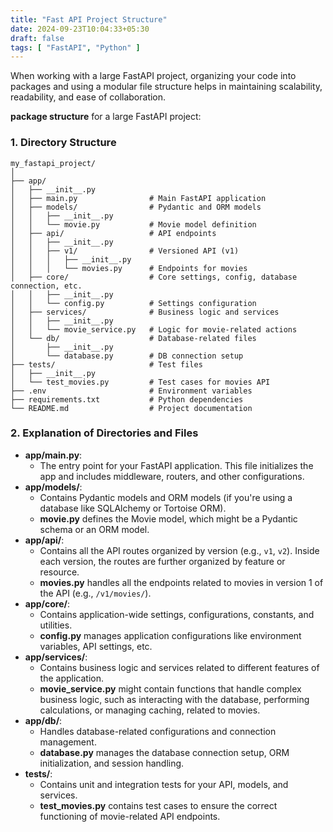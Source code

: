 ```yaml
---
title: "Fast API Project Structure"
date: 2024-09-23T10:04:33+05:30
draft: false
tags: [ "FastAPI", "Python" ]
---
```


When working with a large FastAPI project, organizing your code into packages and using a modular file structure helps in maintaining scalability, readability, and ease of collaboration.

**package structure** for a large FastAPI project:

### 1. Directory Structure

```
my_fastapi_project/
│
├── app/
│   ├── __init__.py
│   ├── main.py                # Main FastAPI application
│   ├── models/                # Pydantic and ORM models
│   │   ├── __init__.py
│   │   └── movie.py           # Movie model definition
│   ├── api/                   # API endpoints
│   │   ├── __init__.py
│   │   ├── v1/                # Versioned API (v1)
│   │   │   ├── __init__.py
│   │   │   └── movies.py      # Endpoints for movies
│   ├── core/                  # Core settings, config, database connection, etc.
│   │   ├── __init__.py
│   │   └── config.py          # Settings configuration
│   ├── services/              # Business logic and services
│   │   ├── __init__.py
│   │   └── movie_service.py   # Logic for movie-related actions
│   └── db/                    # Database-related files
│       ├── __init__.py
│       └── database.py        # DB connection setup
├── tests/                     # Test files
│   ├── __init__.py
│   └── test_movies.py         # Test cases for movies API
├── .env                       # Environment variables
├── requirements.txt           # Python dependencies
└── README.md                  # Project documentation
```

### 2. Explanation of Directories and Files

- **app/main.py**:
  - The entry point for your FastAPI application. This file initializes the app and includes middleware, routers, and other configurations.
- **app/models/**:
  - Contains Pydantic models and ORM models (if you're using a database like SQLAlchemy or Tortoise ORM).
  - **movie.py** defines the Movie model, which might be a Pydantic schema or an ORM model.
- **app/api/**:
  - Contains all the API routes organized by version (e.g., `v1`, `v2`). Inside each version, the routes are further organized by feature or resource.
  - **movies.py** handles all the endpoints related to movies in version 1 of the API (e.g., `/v1/movies/`).
- **app/core/**:
  - Contains application-wide settings, configurations, constants, and utilities.
  - **config.py** manages application configurations like environment variables, API settings, etc.
- **app/services/**:
  - Contains business logic and services related to different features of the application.
  - **movie_service.py** might contain functions that handle complex business logic, such as interacting with the database, performing calculations, or managing caching, related to movies.
- **app/db/**:
  - Handles database-related configurations and connection management.
  - **database.py** manages the database connection setup, ORM initialization, and session handling.
- **tests/**:
  - Contains unit and integration tests for your API, models, and services.
  - **test_movies.py** contains test cases to ensure the correct functioning of movie-related API endpoints.
